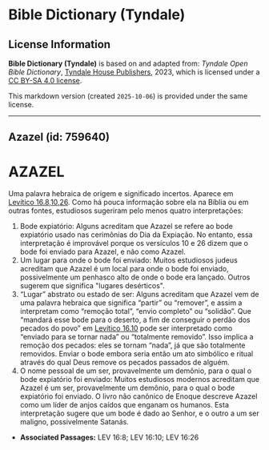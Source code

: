 # Bible Dictionary (Tyndale)

## License Information

**Bible Dictionary (Tyndale)** is based on and adapted from: _Tyndale Open Bible Dictionary_, [Tyndale House Publishers](https://tyndaleopenresources.com/), 2023, which is licensed under a [CC BY-SA 4.0 license](https://creativecommons.org/licenses/by-sa/4.0/legalcode.en).

This markdown version (created `2025-10-06`) is provided under the same license.



--------------------------------

## Azazel (id: 759640)

AZAZEL
======

Uma palavra hebraica de origem e significado incertos. Aparece em [Levítico 16\.8,10,26](https://ref.ly/Lev16:8,Lev16:10,Lev16:26). Como há pouca informação sobre ela na Bíblia ou em outras fontes, estudiosos sugeriram pelo menos quatro interpretações:

1. Bode expiatório: Alguns acreditam que Azazel se refere ao bode expiatório usado nas cerimônias do Dia da Expiação. No entanto, essa interpretação é improvável porque os versículos 10 e 26 dizem que o bode foi enviado para Azazel, e não como Azazel.
2. Um lugar para onde o bode foi enviado: Muitos estudiosos judeus acreditam que Azazel é um local para onde o bode foi enviado, possivelmente um penhasco alto de onde o bode era lançado. Outros sugerem que significa "lugares desérticos".
3. “Lugar” abstrato ou estado de ser: Alguns acreditam que Azazel vem de uma palavra hebraica que significa “partir” ou “remover”, e assim a interpretam como “remoção total”, “envio completo” ou “solidão”. Que “mandará esse bode para o deserto, a fim de conseguir o perdão dos pecados do povo” em [Levítico 16\.10](https://ref.ly/Lev16:10) pode ser interpretado como “enviado para se tornar nada” ou “totalmente removido”. Isso implica a remoção dos pecados: eles se tornam “nada”, já que são totalmente removidos. Enviar o bode embora seria então um ato simbólico e ritual através do qual Deus remove os pecados passados de alguém.
4. O nome pessoal de um ser, provavelmente um demônio, para o qual o bode expiatório foi enviado: Muitos estudiosos modernos acreditam que Azazel é um ser, provavelmente um demônio, para o qual o bode expiatório foi enviado. O livro não canônico de Enoque descreve Azazel como um líder de anjos caídos que enganam os humanos. Esta interpretação sugere que um bode é dado ao Senhor, e o outro a um ser maligno, possivelmente Satanás.

* **Associated Passages:** LEV 16:8; LEV 16:10; LEV 16:26

